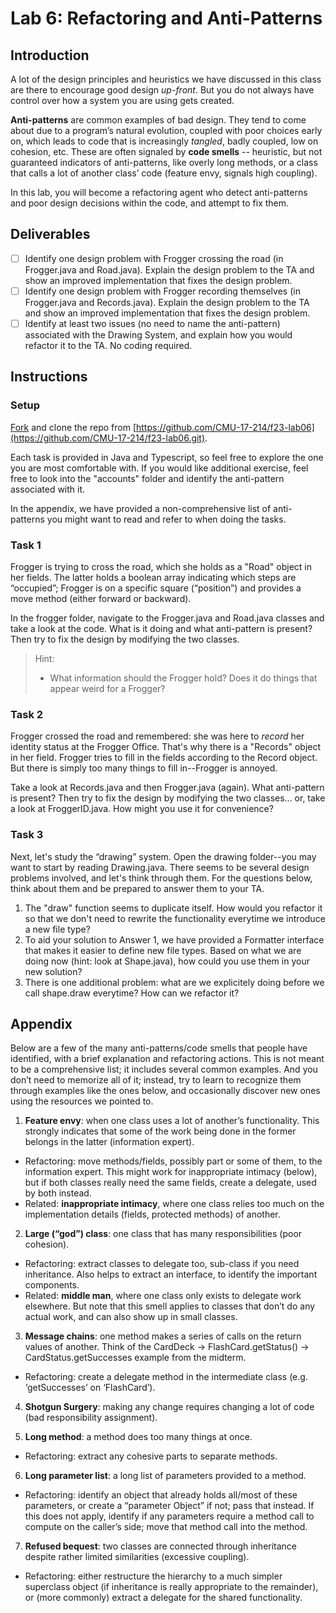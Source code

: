 # Lab 6: Refactoring and Anti-Patterns

## Introduction 
A lot of the design principles and heuristics we have discussed in this class are there to encourage good design *up-front*. But you do not always have control over how a system you are using gets created. 


**Anti-patterns** are common examples of bad design. They tend to come about due to a program’s natural evolution, coupled with poor choices early on, which leads to code that is increasingly *tangled*, badly coupled, low on cohesion, etc. These are often signaled by **code smells** -- heuristic, but not guaranteed indicators of anti-patterns, like overly long methods, or a class that calls a lot of another class’ code (feature envy, signals high coupling).

In this lab, you will become a refactoring agent who detect anti-patterns and poor design decisions within the code, and attempt to fix them.
## Deliverables

- [ ] Identify one design problem with Frogger crossing the road (in Frogger.java and Road.java). Explain the design problem to the TA and show an improved implementation that fixes the design problem.
- [ ] Identify one design problem with Frogger recording themselves (in Frogger.java and Records.java). Explain the design problem to the TA and show an improved implementation that fixes the design problem.
- [ ] Identify at least two issues (no need to name the anti-pattern) associated with the Drawing System, and explain how you would refactor it to the TA. No coding required.

## Instructions

### Setup
<u>Fork</u> and clone the repo from [https://github.com/CMU-17-214/f23-lab06](https://github.com/CMU-17-214/f23-lab06.git).

Each task is provided in Java and Typescript, so feel free to explore the one you are most comfortable with. If you would like additional exercise, feel free to look into the "accounts" folder and identify the anti-pattern associated with it.

In the appendix, we have provided a non-comprehensive list of anti-patterns you might want to read and refer to when doing the tasks. 

### Task 1
Frogger is trying to cross the road, which she holds as a "Road" object in her fields. The latter holds a boolean array indicating which steps are “occupied”; Frogger is on a specific square (“position”) and provides a move method (either forward or backward).

In the frogger folder, navigate to the Frogger.java and Road.java classes and take a look at the code. What is it doing and what anti-pattern is present? Then try to fix the design by modifying the two classes.

> Hint: 
> + What information should the Frogger hold? Does it do things that appear weird for a Frogger?


### Task 2

Frogger crossed the road and remembered: she was here to *record* her identity status at the Frogger Office. That's why there is a "Records" object in her field. Frogger tries to fill in the fields according to the Record object. But there is simply too many things to fill in--Frogger is annoyed.

Take a look at Records.java and then Frogger.java (again). What anti-pattern is present? Then try to fix the design by modifying the two classes... or, take a look at FroggerID.java. How might you use it for convenience?

### Task 3

Next, let's study the “drawing” system. Open the drawing folder--you may want to start by reading Drawing.java. There seems to be several design problems involved, and let's think through them. For the questions below, think about them and be prepared to answer them to your TA.

1. The "draw" function seems to duplicate itself. How would you refactor it so that we don't need to rewrite the functionality everytime we introduce a new file type?
2. To aid your solution to Answer 1, we have provided a Formatter interface that makes it easier to define new file types. Based on what we are doing now (hint: look at Shape.java), how could you use them in your new solution?
3. There is one additional problem: what are we explicitely doing before we call shape.draw everytime? How can we refactor it?


## Appendix

Below are a few of the many anti-patterns/code smells that people have identified, with a brief explanation and refactoring actions. This is not meant to be a comprehensive list; it includes several common examples. And you don’t need to memorize all of it; instead, try to learn to recognize them through examples like the ones below, and occasionally discover new ones using the resources we pointed to.

1. **Feature envy**: when one class uses a lot of another’s functionality. This strongly indicates that some of the work being done in the former belongs in the latter (information expert).
  - Refactoring: move methods/fields, possibly part or some of them, to the information expert. This might work for inappropriate intimacy (below), but if both classes really need the same fields, create a delegate, used by both instead.
  - Related: **inappropriate intimacy**, where one class relies too much on the implementation details (fields, protected methods) of another.

2. **Large (“god”) class**: one class that has many responsibilities (poor cohesion).
  - Refactoring: extract classes to delegate too, sub-class if you need inheritance. Also helps to extract an interface, to identify the important components.
  - Related: **middle man**, where one class only exists to delegate work elsewhere. But note that this smell applies to classes that don’t do any actual work, and can also show up in small classes.

3. **Message chains**: one method makes a series of calls on the return values of another. Think of the CardDeck → FlashCard.getStatus() → CardStatus.getSuccesses example from the midterm.
  - Refactoring: create a delegate method in the intermediate class (e.g. ‘getSuccesses’ on ‘FlashCard’).

4. **Shotgun Surgery**: making any change requires changing a lot of code (bad responsibility assignment).

5. **Long method**: a method does too many things at once.
  - Refactoring: extract any cohesive parts to separate methods.

6. **Long parameter list**: a long list of parameters provided to a method.
  - Refactoring: identify an object that already holds all/most of these parameters, or create a “parameter Object” if not; pass that instead. If this does not apply, identify if any parameters require a method call to compute on the caller’s side; move that method call into the method.

7. **Refused bequest**: two classes are connected through inheritance despite rather limited similarities (excessive coupling).
  - Refactoring: either restructure the hierarchy to a much simpler superclass object (if inheritance is really appropriate to the remainder), or (more commonly) extract a delegate for the shared functionality.

